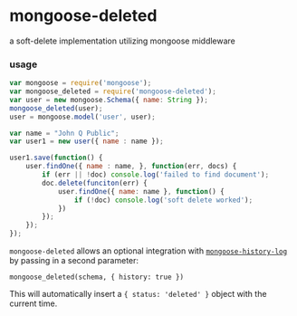 # mongoose-deleted

a soft-delete implementation utilizing mongoose middleware

### usage

```javascript
var mongoose = require('mongoose');
var mongoose_deleted = require('mongoose-deleted');
var user = new mongoose.Schema({ name: String });
mongoose_deleted(user);
user = mongoose.model('user', user);

var name = "John Q Public";
var user1 = new user({ name : name });

user1.save(function() {
    user.findOne({ name : name, }, function(err, docs) {
        if (err || !doc) console.log('failed to find document');
        doc.delete(funciton(err) {
            user.findOne({ name: name }, function() {
                if (!doc) console.log('soft delete worked');
            })
        });
    });
});

```


`mongoose-deleted` allows an optional integration with [`mongoose-history-log`](https://www.npmjs.com/package/mongoose-history-log) by passing in a second parameter:

```javascriptgs
mongoose_deleted(schema, { history: true })
```

This will automatically insert a `{ status: 'deleted' }` object with the current time.